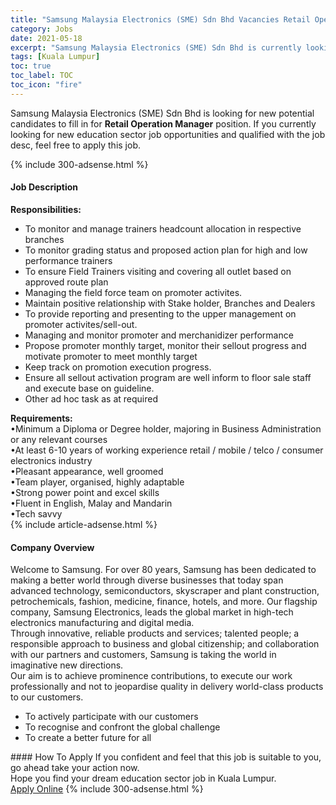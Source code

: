 ```yaml
---
title: "Samsung Malaysia Electronics (SME) Sdn Bhd Vacancies Retail Operation Manager" 
category: Jobs 
date: 2021-05-18 
excerpt: "Samsung Malaysia Electronics (SME) Sdn Bhd is currently looking for suitable person to fill in the Retail Operation Manager which positioned at Kuala Lumpur" 
tags: [Kuala Lumpur] 
toc: true 
toc_label: TOC 
toc_icon: "fire" 
--- 
```


<p>Samsung Malaysia Electronics (SME) Sdn Bhd is looking for new potential candidates to fill in for <b>Retail Operation Manager</b> position. If you currently looking for new education sector job opportunities and qualified with the job desc, feel free to apply this job.
</p>{% include 300-adsense.html %} 
<div><div><h4>Job Description</h4></div><div><div><span><div><div><strong>Responsibilities:</strong><ul><li>To monitor and manage trainers headcount allocation in respective branches</li><li>To monitor grading status and proposed action plan for high and low performance trainers</li><li>To ensure Field Trainers visiting and covering all outlet based on approved route plan</li><li>Managing the field force team on promoter activites.</li><li>Maintain positive relationship with Stake holder, Branches and Dealers</li><li>To provide reporting and presenting to the upper management on promoter activites/sell-out.</li><li>Managing and monitor promoter and merchanidizer performance</li><li>Propose promoter monthly target, monitor their sellout progress and motivate promoter to meet monthly target</li><li>Keep track on&#160;promotion execution progress.</li><li>Ensure all sellout activation program are well inform to floor sale staff and execute base on guideline.</li><li>Other ad hoc task as at required</li></ul></div><div><strong>Requirements:</strong></div><div>&#8226;Minimum a Diploma or Degree holder, majoring in Business Administration or any relevant courses<br>&#8226;At least 6-10 years of working experience retail / mobile / telco / consumer electronics industry<br>&#8226;Pleasant appearance, well groomed<br>&#8226;Team player, organised, highly adaptable<br>&#8226;Strong power point and excel skills<br>&#8226;Fluent in English, Malay and Mandarin<br>&#8226;Tech savvy</div></div></span></div></div></div> 
{% include article-adsense.html %} 
<div><div><h4>Company Overview</h4></div><div><div><span><div><div>
<div>
		Welcome to Samsung. For over 80 years, Samsung has been dedicated to making a better world through diverse businesses that today span advanced technology, semiconductors, skyscraper and plant construction, petrochemicals, fashion, medicine, finance, hotels, and more. Our flagship company, Samsung Electronics, leads the global market in high-tech electronics manufacturing and digital media.</div>
<div>
<div>
			Through innovative, reliable products and services; talented people; a responsible approach to business and global citizenship; and collaboration with our partners and customers, Samsung is taking the world in imaginative new directions.</div>
<div>
			Our aim is to achieve prominence contributions, to execute our work professionally and not to jeopardise quality in delivery world-class products to our customers.</div>
<ul>
<li>
				To actively participate with our customers</li>
<li>
				To recognise and confront the global challenge</li>
<li>
				To create a better future for all</li>
</ul>
</div>
</div></div></span></div></div></div> 
#### How To Apply 
If you confident and feel that this job is suitable to you, go ahead take your action now. <br/> 
Hope you find your dream education sector job in Kuala Lumpur. <br/> 
<a href="https://www.jobstreet.com.my/en/job/retail-operation-manager-4569339?jobId=jobstreet-my-job-4569339" class="btn btn--info" target="_blank" rel="nofollow noopenner">Apply Online</a> 
{% include 300-adsense.html %} 